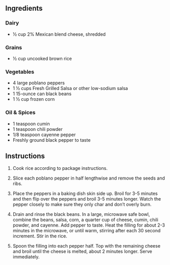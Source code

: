 ## Ingredients

### Dairy
- ½ cup 2% Mexican blend cheese, shredded

### Grains
- ½ cup uncooked brown rice

### Vegetables
- 4 large poblano peppers
- 1 ½ cups Fresh Grilled Salsa or other low-sodium salsa
- 1 15-ounce can black beans
- 1 ½ cup frozen corn

### Oil & Spices
- 1 teaspoon cumin
- 1 teaspoon chili powder
- 1/8 teaspoon cayenne pepper
- Freshly ground black pepper to taste

## Instructions

1. Cook rice according to package instructions.

2. Slice each poblano pepper in half lengthwise and remove the seeds and ribs.

3. Place the peppers in a baking dish skin side up. Broil for 3-5 minutes and then flip over the peppers and broil 3-5 minutes longer. Watch the pepper closely to make sure they only char and don’t overly burn.

4. Drain and rinse the black beans. In a large, microwave safe bowl, combine the beans, salsa, corn, a quarter cup of cheese, cumin, chili powder, and cayenne. Add pepper to taste. Heat the filling for about 2-3 minutes in the microwave, or until warm, stirring after each 30 second increment. Stir in the rice.

5. Spoon the filling into each pepper half. Top with the remaining cheese and broil until the cheese is melted, about 2 minutes longer. Serve immediately.